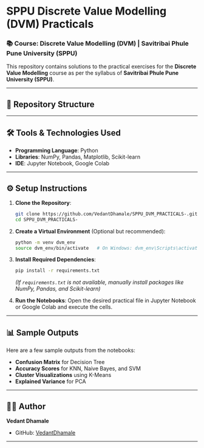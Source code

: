 # SPPU Discrete Value Modelling (DVM) Practicals

### 📚 Course: Discrete Value Modelling (DVM) | Savitribai Phule Pune University (SPPU)

This repository contains solutions to the practical exercises for the **Discrete Value Modelling** course as per the syllabus of **Savitribai Phule Pune University (SPPU)**.

---

## 📁 Repository Structure

---

## 🛠️ Tools & Technologies Used

- **Programming Language**: Python
- **Libraries**: NumPy, Pandas, Matplotlib, Scikit-learn
- **IDE**: Jupyter Notebook, Google Colab

---

## ⚙️ Setup Instructions

1. **Clone the Repository**:
   ```bash
   git clone https://github.com/VedantDhamale/SPPU_DVM_PRACTICALS-.git
   cd SPPU_DVM_PRACTICALS-
   ```
2. **Create a Virtual Environment** (Optional but recommended):
   ```bash
   python -m venv dvm_env
   source dvm_env/bin/activate   # On Windows: dvm_env\Scripts\activate
   ```
3. **Install Required Dependencies**:

   ```bash
   pip install -r requirements.txt
   ```

   _(If `requirements.txt` is not available, manually install packages like NumPy, Pandas, and Scikit-learn)_

4. **Run the Notebooks**:
   Open the desired practical file in Jupyter Notebook or Google Colab and execute the cells.

---

## 📊 Sample Outputs

Here are a few sample outputs from the notebooks:

- **Confusion Matrix** for Decision Tree
- **Accuracy Scores** for KNN, Naive Bayes, and SVM
- **Cluster Visualizations** using K-Means
- **Explained Variance** for PCA

---

## 🧑‍💻 Author

**Vedant Dhamale**

- GitHub: [VedantDhamale](https://github.com/VedantDhamale)

---

